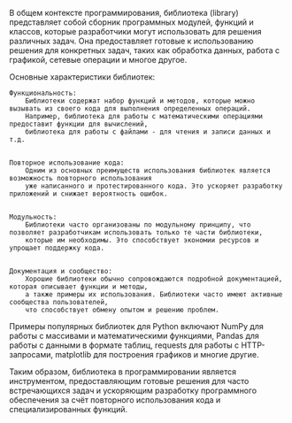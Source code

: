 В общем контексте программирования, библиотека (library) представляет собой сборник программных модулей, 
функций и классов, которые разработчики могут использовать для решения различных задач. 
Она предоставляет готовые к использованию решения для конкретных задач, таких как обработка данных, работа с графикой, 
сетевые операции и многое другое.


Основные характеристики библиотек:

    Функциональность:
        Библиотеки содержат набор функций и методов, которые можно вызывать из своего кода для выполнения определенных операций. 
        Например, библиотека для работы с математическими операциями предоставит функции для вычислений, 
        библиотека для работы с файлами - для чтения и записи данных и т.д.


    Повторное использование кода:
        Одним из основных преимуществ использования библиотек является возможность повторного использования 
        уже написанного и протестированного кода. Это ускоряет разработку приложений и снижает вероятность ошибок.


    Модульность:
        Библиотеки часто организованы по модульному принципу, что позволяет разработчикам использовать только те части библиотеки, 
        которые им необходимы. Это способствует экономии ресурсов и упрощает поддержку кода.


    Документация и сообщество:
        Хорошие библиотеки обычно сопровождаются подробной документацией, которая описывает функции и методы, 
        а также примеры их использования. Библиотеки часто имеют активные сообщества пользователей, 
        что способствует обмену опытом и решению проблем.


Примеры популярных библиотек для Python включают NumPy для работы с массивами и математическими функциями, 
Pandas для работы с данными в формате таблиц, requests для работы с HTTP-запросами, 
matplotlib для построения графиков и многие другие.


Таким образом, библиотека в программировании является инструментом, 
предоставляющим готовые решения для часто встречающихся задач и ускоряющим разработку программного обеспечения 
за счёт повторного использования кода и специализированных функций.

